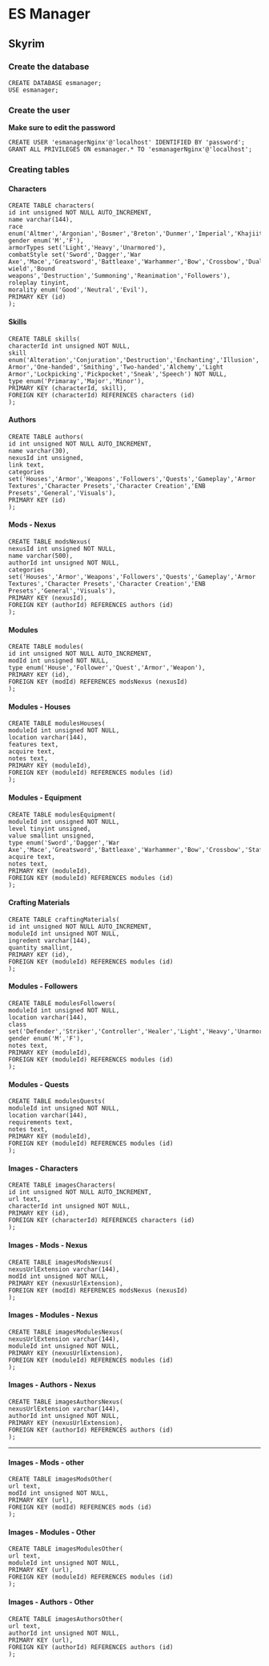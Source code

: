 # ES Manager

## Skyrim

### Create the database

    CREATE DATABASE esmanager;
    USE esmanager;

### Create the user

**Make sure to edit the password**

    CREATE USER 'esmanagerNginx'@'localhost' IDENTIFIED BY 'password';
    GRANT ALL PRIVILEGES ON esmanager.* TO 'esmanagerNginx'@'localhost';

### Creating tables

#### Characters

    CREATE TABLE characters(
    id int unsigned NOT NULL AUTO_INCREMENT,
    name varchar(144),
    race enum('Altmer','Argonian','Bosmer','Breton','Dunmer','Imperial','Khajiit','Nord','Orc','Redguard','Custom'),
    gender enum('M','F'),
    armorTypes set('Light','Heavy','Unarmored'),
    combatStyle set('Sword','Dagger','War Axe','Mace','Greatsword','Battleaxe','Warhammer','Bow','Crossbow','Dual wield','Bound weapons','Destruction','Summoning','Reanimation','Followers'),
    roleplay tinyint,
    morality enum('Good','Neutral','Evil'),
    PRIMARY KEY (id)
    );

#### Skills

    CREATE TABLE skills(
    characterId int unsigned NOT NULL,
    skill enum('Alteration','Conjuration','Destruction','Enchanting','Illusion','Restoration','Archery','Block','Heavy Armor','One-handed','Smithing','Two-handed','Alchemy','Light Armor','Lockpicking','Pickpocket','Sneak','Speech') NOT NULL,
    type enum('Primaray','Major','Minor'),
    PRIMARY KEY (characterId, skill),
    FOREIGN KEY (characterId) REFERENCES characters (id)
    );

#### Authors

    CREATE TABLE authors(
    id int unsigned NOT NULL AUTO_INCREMENT,
    name varchar(30),
    nexusId int unsigned,
    link text,
    categories set('Houses','Armor','Weapons','Followers','Quests','Gameplay','Armor Textures','Character Presets','Character Creation','ENB Presets','General','Visuals'),
    PRIMARY KEY (id)
    );

#### Mods - Nexus

    CREATE TABLE modsNexus(
    nexusId int unsigned NOT NULL,
    name varchar(500),
    authorId int unsigned NOT NULL,
    categories set('Houses','Armor','Weapons','Followers','Quests','Gameplay','Armor Textures','Character Presets','Character Creation','ENB Presets','General','Visuals'),
    PRIMARY KEY (nexusId),
    FOREIGN KEY (authorId) REFERENCES authors (id)
    );

#### Modules

    CREATE TABLE modules(
    id int unsigned NOT NULL AUTO_INCREMENT,
    modId int unsigned NOT NULL,
    type enum('House','Follower','Quest','Armor','Weapon'),
    PRIMARY KEY (id),
    FOREIGN KEY (modId) REFERENCES modsNexus (nexusId)
    );

#### Modules - Houses

    CREATE TABLE modulesHouses(
    moduleId int unsigned NOT NULL,
    location varchar(144),
    features text,
    acquire text,
    notes text,
    PRIMARY KEY (moduleId),
    FOREIGN KEY (moduleId) REFERENCES modules (id)
    );

#### Modules - Equipment

    CREATE TABLE modulesEquipment(
    moduleId int unsigned NOT NULL,
    level tinyint unsigned,
    value smallint unsigned,
    type enum('Sword','Dagger','War Axe','Mace','Greatsword','Battleaxe','Warhammer','Bow','Crossbow','Staff','Light','Heavy','Unarmored'),
    acquire text,
    notes text,
    PRIMARY KEY (moduleId),
    FOREIGN KEY (moduleId) REFERENCES modules (id)
    );

#### Crafting Materials

    CREATE TABLE craftingMaterials(
    id int unsigned NOT NULL AUTO_INCREMENT,
    moduleId int unsigned NOT NULL,
    ingredent varchar(144),
    quantity smallint,
    PRIMARY KEY (id),
    FOREIGN KEY (moduleId) REFERENCES modules (id)
    );

#### Modules - Followers

    CREATE TABLE modulesFollowers(
    moduleId int unsigned NOT NULL,
    location varchar(144),
    class set('Defender','Striker','Controller','Healer','Light','Heavy','Unarmored','1H','2H','Bow','Crossbow','Destruction','Conjuration'),
    gender enum('M','F'),
    notes text,
    PRIMARY KEY (moduleId),
    FOREIGN KEY (moduleId) REFERENCES modules (id)
    );

#### Modules - Quests

    CREATE TABLE modulesQuests(
    moduleId int unsigned NOT NULL,
    location varchar(144),
    requirements text,
    notes text,
    PRIMARY KEY (moduleId),
    FOREIGN KEY (moduleId) REFERENCES modules (id)
    );

#### Images - Characters

    CREATE TABLE imagesCharacters(
    id int unsigned NOT NULL AUTO_INCREMENT,
    url text,
    characterId int unsigned NOT NULL,
    PRIMARY KEY (id),
    FOREIGN KEY (characterId) REFERENCES characters (id)
    );

#### Images - Mods - Nexus

    CREATE TABLE imagesModsNexus(
    nexusUrlExtension varchar(144),
    modId int unsigned NOT NULL,
    PRIMARY KEY (nexusUrlExtension),
    FOREIGN KEY (modId) REFERENCES modsNexus (nexusId)
    );

#### Images - Modules - Nexus

    CREATE TABLE imagesModulesNexus(
    nexusUrlExtension varchar(144),
    moduleId int unsigned NOT NULL,
    PRIMARY KEY (nexusUrlExtension),
    FOREIGN KEY (moduleId) REFERENCES modules (id)
    );

#### Images - Authors - Nexus

    CREATE TABLE imagesAuthorsNexus(
    nexusUrlExtension varchar(144),
    authorId int unsigned NOT NULL,
    PRIMARY KEY (nexusUrlExtension),
    FOREIGN KEY (authorId) REFERENCES authors (id)
    );

---

#### Images - Mods - other

    CREATE TABLE imagesModsOther(
    url text,
    modId int unsigned NOT NULL,
    PRIMARY KEY (url),
    FOREIGN KEY (modId) REFERENCES mods (id)
    );

#### Images - Modules - Other

    CREATE TABLE imagesModulesOther(
    url text,
    moduleId int unsigned NOT NULL,
    PRIMARY KEY (url),
    FOREIGN KEY (moduleId) REFERENCES modules (id)
    );

#### Images - Authors - Other

    CREATE TABLE imagesAuthorsOther(
    url text,
    authorId int unsigned NOT NULL,
    PRIMARY KEY (url),
    FOREIGN KEY (authorId) REFERENCES authors (id)
    );
